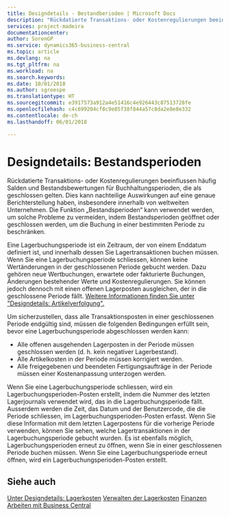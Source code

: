 ```yaml
---
title: Designdetails - Bestandberioden | Microsoft Docs
description: "Rückdatierte Transaktions- oder Kostenregulierungen beeinflussen häufig Salden und Bestandsbewertungen für Buchhaltungsperioden, die als geschlossen gelten. Dies kann nachteilige Auswirkungen auf eine genaue Berichterstellung haben, insbesondere innerhalb von weltweiten Unternehmen. Die Funktion „Bestandsperioden“ kann verwendet werden, um solche Probleme zu vermeiden, indem Bestandsperioden geöffnet oder geschlossen werden, um die Buchung in einer bestimmten Periode zu beschränken."
services: project-madeira
documentationcenter: 
author: SorenGP
ms.service: dynamics365-business-central
ms.topic: article
ms.devlang: na
ms.tgt_pltfrm: na
ms.workload: na
ms.search.keywords: 
ms.date: 10/01/2018
ms.author: sgroespe
ms.translationtype: HT
ms.sourcegitcommit: e3917573a912a4e51416c4e926443c87513728fe
ms.openlocfilehash: c4c699204cf8c9e85f38f844a57c8da2e8e8e332
ms.contentlocale: de-ch
ms.lasthandoff: 06/01/2018

---
```

# <a name="design-details-inventory-periods"></a>Designdetails: Bestandsperioden
Rückdatierte Transaktions- oder Kostenregulierungen beeinflussen häufig Salden und Bestandsbewertungen für Buchhaltungsperioden, die als geschlossen gelten. Dies kann nachteilige Auswirkungen auf eine genaue Berichterstellung haben, insbesondere innerhalb von weltweiten Unternehmen. Die Funktion „Bestandsperioden“ kann verwendet werden, um solche Probleme zu vermeiden, indem Bestandsperioden geöffnet oder geschlossen werden, um die Buchung in einer bestimmten Periode zu beschränken.  

 Eine Lagerbuchungsperiode ist ein Zeitraum, der von einem Enddatum definiert ist, und innerhalb dessen Sie Lagertransaktionen buchen müssen. Wenn Sie eine Lagerbuchungsperiode schliessen, können keine Wertänderungen in der geschlossenen Periode gebucht werden. Dazu gehören neue Wertbuchungen, erwartete oder fakturierte Buchungen, Änderungen bestehender Werte und Kostenregulierungen. Sie können jedoch dennoch mit einen offenen Lagerposten ausgleichen, der in die geschlossene Periode fällt. [Weitere Informationen finden Sie unter "Designdetails: Artikelverfolgung".](design-details-item-application.md)  

 Um sicherzustellen, dass alle Transaktionsposten in einer geschlossenen Periode endgültig sind, müssen die folgenden Bedingungen erfüllt sein, bevor eine Lagerbuchungsperiode abgeschlossen werden kann:  

-   Alle offenen ausgehenden Lagerposten in der Periode müssen geschlossen werden (d. h. kein negativer Lagerbestand).  
-   Alle Artikelkosten in der Periode müssen korrigiert werden.  
-   Alle freigegebenen und beendeten Fertigungsaufträge in der Periode müssen einer Kostenanpassung unterzogen werden.  

 Wenn Sie eine Lagerbuchungsperiode schliessen, wird ein Lagerbuchungsperioden-Posten erstellt, indem die Nummer des letzten Lagerjournals verwendet wird, das in die Lagerbuchungsperiode fällt. Ausserdem werden die Zeit, das Datum und der Benutzercode, die die Periode schliessen, im Lagerbuchungsperioden-Posten erfasst. Wenn Sie diese Information mit dem letzten Lagerpostens für die vorherige Periode verwenden, können Sie sehen, welche Lagertransaktionen in der Lagerbuchungsperiode gebucht wurden. Es ist ebenfalls möglich, Lagerbuchungsperioden erneut zu öffnen, wenn Sie in einer geschlossenen Periode buchen müssen. Wenn Sie eine Lagerbuchungsperiode erneut öffnen, wird ein Lagerbuchungsperioden-Posten erstellt.  

## <a name="see-also"></a>Siehe auch  
 [Unter Designdetails: Lagerkosten](design-details-inventory-costing.md) [Verwalten der Lagerkosten](finance-manage-inventory-costs.md) [Finanzen](finance.md)  
 [Arbeiten mit  Business Central](ui-work-product.md)

